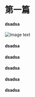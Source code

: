 # 第一篇
#### dsadsa
![Image text](https://ae01.alicdn.com/kf/U2608eaddef03473a899e9ce60aa99686M.jpg)

#### dsadsa
#### dsadsa
#### dsadsa
#### dsadsa
#### dsadsa